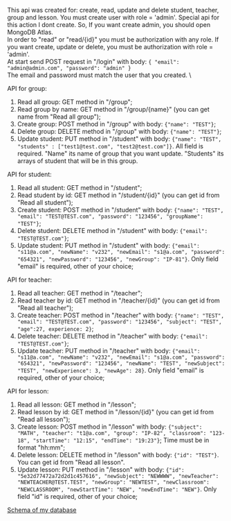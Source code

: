 This api was created for: create, read, update and delete student, teacher, group and lesson.
You must create user with role = 'admin'. Special api for this action I dont create.
So, If you want create admin, you should open MongoDB Atlas.\
In order to "read" or "read/{id}" you must be authorization with any role.
If you want create, update or delete, you must be authorization with role = 'admin'. \
At start send POST request in "/login" with body:
`{
 	"email": "admin@admin.com",
 	"password": "admin"
 }`   
The email and password must match the user that you created. \

API for group: 
1. Read all group: GET method in "/group";
2. Read group by name: GET method in "/group/{name}" (you can get name from "Read all group");
3. Create group: POST method in "/group" with body: `{"name": "TEST"}`;
4. Delete group: DELETE method in "/group" with body: `{"name": "TEST"}`;
5. Update student: PUT method in "/student" with body: `{"name": "TEST", "students" : ["test1@test.com", "test2@test.com"]}`. 
All field is required. "Name" its name of group that you want update. 
"Students" its arrays of student that will be in this group.  

API for student: 
1. Read all student: GET method in "/student";
2. Read student by id: GET method in "/student/{id}" (you can get id from "Read all student");
3. Create student: POST method in "/student" with body: `{"name": "TEST", "email": "TEST@TEST.com", "password": "123456", "groupName": "TEST"}`;
4. Delete student: DELETE method in "/student" with body: `{"email": "TEST@TEST.com"}`;
5. Update student: PUT method in "/student" with body: `{"email": "s11@a.com", "newName": "v232", "newEmail": "s1@a.com", "password": "654321", "newPassword": "123456", "newGroup": "IP-81"}`. Only field "email" is required, other of your choice; 

API for teacher: 
1. Read all teacher: GET method in "/teacher";
2. Read teacher by id: GET method in "/teacher/{id}" (you can get id from "Read all teacher");
3. Create teacher: POST method in "/teacher" with body: `{"name": "TEST", "email": "TEST@TEST.com", "password": "123456", "subject": "TEST", "age":27, experience: 2}`;
4. Delete teacher: DELETE method in "/teacher" with body: `{"email": "TEST@TEST.com"}`;
5. Update teacher: PUT method in "/teacher" with body: `{"email": "s11@a.com", "newName": "v232", "newEmail": "s1@a.com", "password": "654321", "newPassword": "123456", "newName": "TEST", "newSubject": "TEST", "newExperience": 3, "newAge": 28}`. 
Only field "email" is required, other of your choice; 

API for lesson: 
1. Read all lesson: GET method in "/lesson";
2. Read lesson by id: GET method in "/lesson/{id}" (you can get id from "Read all lesson");
3. Create lesson: POST method in "/lesson" with body: `{"subject": "MATH", "teacher": "t1@a.com", "group": "IP-82", "classroom": "123-18", "startTime": "12:15", "endTime": "19:23"}`;
Time must be in format "hh:mm";
4. Delete lesson: DELETE method in "/lesson" with body: `{"id": "TEST"}`. You can get id from "Read all lesson".
5. Update lesson: PUT method in "/lesson" with body: `{"id": "5e32d77472a72d2d1c457616", "newSubject": "NEWWWW", "newTeacher": "NEWTEACHER@TEST.TEST", "newGroup": "NEWTEST", "newClassroom": "NEWCLASSROOM", "newStartTime": "NEW", "newEndTime": "NEW"}`. 
Only field "id" is required, other of your choice; 

[Schema of my database](shorturl.at/jpKT1])

